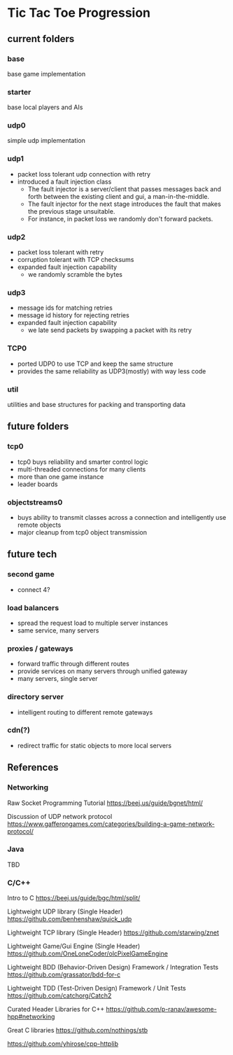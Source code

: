# Tic Tac Toe Progression
## current folders
### base
base game implementation
### starter
base local players and AIs
### udp0
simple udp implementation
### udp1
- packet loss tolerant udp connection with retry
- introduced a fault injection class
  - The fault injector is a server/client that passes messages back and forth between the existing client and gui, a man-in-the-middle.
  - The fault injector for the next stage introduces the fault that makes the previous stage unsuitable.
  - For instance, in packet loss we randomly don't forward packets.
### udp2
- packet loss tolerant with retry
- corruption tolerant with TCP checksums
- expanded fault injection capability
  - we randomly scramble the bytes
### udp3
- message ids for matching retries
- message id history for rejecting retries
- expanded fault injection capability
  - we late send packets by swapping a packet with its retry

### TCP0

- ported UDP0 to use TCP and keep the same structure
- provides the same reliability as UDP3(mostly) with way less code

### util
utilities and base structures for packing and transporting data
## future folders
### tcp0
- tcp0 buys reliability and smarter control logic
- multi-threaded connections for many clients
- more than one game instance
- leader boards
### objectstreams0
- buys ability to transmit classes across a connection and intelligently use remote objects
- major cleanup from tcp0 object transmission
## future tech
### second game
- connect 4?
### load balancers
- spread the request load to multiple server instances
- same service, many servers
### proxies / gateways
- forward traffic through different routes
- provide services on many servers through unified gateway
- many servers, single server
### directory server
- intelligent routing to different remote gateways
### cdn(?)
- redirect traffic for static objects to more local servers

## References
### Networking

Raw Socket Programming Tutorial
https://beej.us/guide/bgnet/html/

Discussion of UDP network protocol
https://www.gafferongames.com/categories/building-a-game-network-protocol/

### Java

TBD

### C/C++

Intro to C
https://beej.us/guide/bgc/html/split/

Lightweight UDP library (Single Header)
https://github.com/benhenshaw/quick_udp

Lightweight TCP library (Single Header)
https://github.com/starwing/znet

Lightweight Game/Gui Engine (Single Header)
https://github.com/OneLoneCoder/olcPixelGameEngine

Lightweight BDD (Behavior-Driven Design) Framework / Integration Tests
https://github.com/grassator/bdd-for-c

Lightweight TDD (Test-Driven Design) Framework / Unit Tests
https://github.com/catchorg/Catch2

Curated Header Libraries for C++
https://github.com/p-ranav/awesome-hpp#networking

Great C libraries
https://github.com/nothings/stb

https://github.com/yhirose/cpp-httplib

